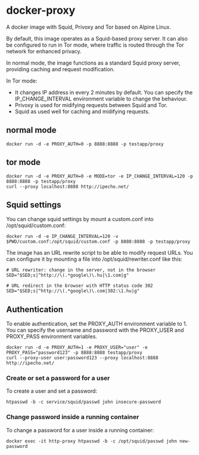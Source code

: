 # docker-proxy

A docker image with Squid, Privoxy and Tor based on Alpine Linux.

By default, this image operates as a Squid-based proxy server. It can also be configured to run in Tor mode, where traffic is routed through the Tor network for enhanced privacy.

In normal mode, the image functions as a standard Squid proxy server, providing caching and request modification.

In Tor mode:
- It changes IP address in every 2 minutes by default. You can specify the IP_CHANGE_INTERVAL environment variable to change the behaviour.
- Privoxy is used for midifying requests between Squid and Tor.
- Squid as used well for caching and midifying requests.

## normal mode
```
docker run -d -e PROXY_AUTH=0 -p 8888:8888 -p testapp/proxy
```

## tor mode
```
docker run -d -e PROXY_AUTH=0 -e MODE=tor -e IP_CHANGE_INTERVAL=120 -p 8888:8888 -p testapp/proxy
curl --proxy localhost:8888 http://ipecho.net/
```

## Squid settings

You can change squid settings by mount a custom.conf into /opt/squid/custom.conf:

```
docker run -d -e IP_CHANGE_INTERVAL=120 -v $PWD/custom.conf:/opt/squid/custom.conf -p 8888:8888 -p testapp/proxy
```

The image has an URL rewrite script to be able to modify request URLs. You can configure it by mounting a file into /opt/squid/rewriter.conf like this:
```
# URL rewriter: change in the server, not in the browser
SED="$SED;s|^http://\(.*google\)\.hu|\1.com|g"

# URL redirect in the browser with HTTP status code 302
SED="$SED;s|^http://\(.*google\)\.com|302:\1.hu|g"
```

## Authentication

To enable authentication, set the PROXY_AUTH environment variable to 1. You can specify the username and password with the PROXY_USER and PROXY_PASS environment variables.

```
docker run -d -e PROXY_AUTH=1 -e PROXY_USER="user" -e PROXY_PASS="password123" -p 8888:8888 testapp/proxy
curl --proxy-user user:password123 --proxy localhost:8888 http://ipecho.net/
```

### Create or set a password for a user

To create a user and set a password:

```
htpasswd -b -c service/squid/passwd john insecure-password
```

### Change password inside a running container

To change a password for a user inside a running container:

```
docker exec -it http-proxy htpasswd -b -c /opt/squid/passwd john new-password
```
